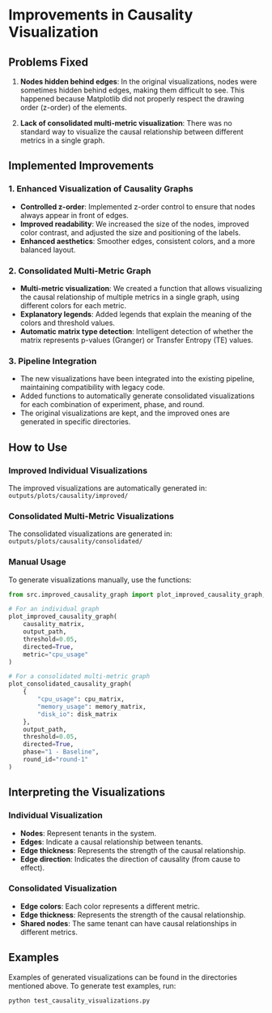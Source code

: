 # Improvements in Causality Visualization

## Problems Fixed

1.  **Nodes hidden behind edges**: In the original visualizations, nodes were sometimes hidden behind edges, making them difficult to see. This happened because Matplotlib did not properly respect the drawing order (z-order) of the elements.

2.  **Lack of consolidated multi-metric visualization**: There was no standard way to visualize the causal relationship between different metrics in a single graph.

## Implemented Improvements

### 1. Enhanced Visualization of Causality Graphs

-   **Controlled z-order**: Implemented z-order control to ensure that nodes always appear in front of edges.
-   **Improved readability**: We increased the size of the nodes, improved color contrast, and adjusted the size and positioning of the labels.
-   **Enhanced aesthetics**: Smoother edges, consistent colors, and a more balanced layout.

### 2. Consolidated Multi-Metric Graph

-   **Multi-metric visualization**: We created a function that allows visualizing the causal relationship of multiple metrics in a single graph, using different colors for each metric.
-   **Explanatory legends**: Added legends that explain the meaning of the colors and threshold values.
-   **Automatic matrix type detection**: Intelligent detection of whether the matrix represents p-values (Granger) or Transfer Entropy (TE) values.

### 3. Pipeline Integration

-   The new visualizations have been integrated into the existing pipeline, maintaining compatibility with legacy code.
-   Added functions to automatically generate consolidated visualizations for each combination of experiment, phase, and round.
-   The original visualizations are kept, and the improved ones are generated in specific directories.

## How to Use

### Improved Individual Visualizations

The improved visualizations are automatically generated in:
`outputs/plots/causality/improved/`

### Consolidated Multi-Metric Visualizations

The consolidated visualizations are generated in:
`outputs/plots/causality/consolidated/`

### Manual Usage

To generate visualizations manually, use the functions:

```python
from src.improved_causality_graph import plot_improved_causality_graph, plot_consolidated_causality_graph

# For an individual graph
plot_improved_causality_graph(
    causality_matrix,
    output_path,
    threshold=0.05,
    directed=True,
    metric="cpu_usage"
)

# For a consolidated multi-metric graph
plot_consolidated_causality_graph(
    {
        "cpu_usage": cpu_matrix,
        "memory_usage": memory_matrix,
        "disk_io": disk_matrix
    },
    output_path,
    threshold=0.05,
    directed=True,
    phase="1 - Baseline",
    round_id="round-1"
)
```

## Interpreting the Visualizations

### Individual Visualization

-   **Nodes**: Represent tenants in the system.
-   **Edges**: Indicate a causal relationship between tenants.
-   **Edge thickness**: Represents the strength of the causal relationship.
-   **Edge direction**: Indicates the direction of causality (from cause to effect).

### Consolidated Visualization

-   **Edge colors**: Each color represents a different metric.
-   **Edge thickness**: Represents the strength of the causal relationship.
-   **Shared nodes**: The same tenant can have causal relationships in different metrics.

## Examples

Examples of generated visualizations can be found in the directories mentioned above. To generate test examples, run:

```bash
python test_causality_visualizations.py
```
